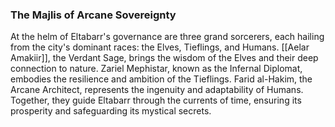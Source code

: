 ### The Majlis of Arcane Sovereignty

At the helm of Eltabarr's governance are three grand sorcerers, each hailing from the city's dominant races: the Elves, Tieflings, and Humans. [[Aelar Amakiir]], the Verdant Sage, brings the wisdom of the Elves and their deep connection to nature. Zariel Mephistar, known as the Infernal Diplomat, embodies the resilience and ambition of the Tieflings. Farid al-Hakim, the Arcane Architect, represents the ingenuity and adaptability of Humans. Together, they guide Eltabarr through the currents of time, ensuring its prosperity and safeguarding its mystical secrets.